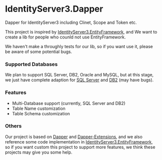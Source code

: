 # IdentityServer3.Dapper

Dapper for IdentityServer3 including Clinet, Scope and Token etc.

This project is inspired by [IdentityServer3.EntityFramework](https://github.com/IdentityServer/IdentityServer3.EntityFramework), and We want to create a lib for people who counld not use EntityFramework.

We haven't make a throughly tests for our lib, so if you want use it, please be aware of some potential bugs.

### Supported Databases

We plan to support SQL Server, DB2, Oracle and MySQL, but at this stage, we just have complete adaption for [SQL Server](./source/IdentityServer3.Dapper.Tests/IntegrationTests/SQLServer/Sql) and [DB2](./source/IdentityServer3.Dapper.Tests/IntegrationTests/DB2/Sql) (may have bugs).

### Features

* Multi-Database support (currently, SQL Server and DB2)
* Table Name customization
* Table Schema customization

### Others

Our project is based on [Dapper](https://github.com/StackExchange/Dapper) and [Dapper-Extensions](https://github.com/tmsmith/Dapper-Extensions), and we also reference some code implementation in [IdentityServer3.EntityFramework](https://github.com/IdentityServer/IdentityServer3.EntityFramework), so if you want custom this project to support more features, we think these projects may give you some help.